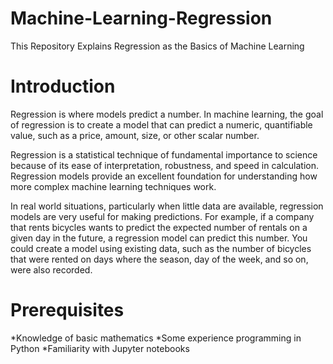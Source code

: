 # Machine-Learning-Regression
This Repository Explains Regression as the Basics of Machine Learning

# Introduction
Regression is where models predict a number. In machine learning, the goal of regression is to create a model that can predict a numeric, quantifiable value, such as a price, amount, size, or other scalar number.

Regression is a statistical technique of fundamental importance to science because of its ease of interpretation, robustness, and speed in calculation. Regression models provide an excellent foundation for understanding how more complex machine learning techniques work.

In real world situations, particularly when little data are available, regression models are very useful for making predictions. For example, if a company that rents bicycles wants to predict the expected number of rentals on a given day in the future, a regression model can predict this number. You could create a model using existing data, such as the number of bicycles that were rented on days where the season, day of the week, and so on, were also recorded.

# Prerequisites
*Knowledge of basic mathematics
*Some experience programming in Python
*Familiarity with Jupyter notebooks
